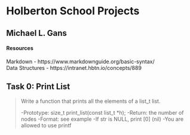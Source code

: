 # Holberton School Projects

## Michael L. Gans

#### Resources
<p> Markdown - https://www.markdownguide.org/basic-syntax/ <br>
Data Structures - https://intranet.hbtn.io/concepts/889 <br></p>

## Task 0: Print List
>Write a function that prints all the elements of a list_t list.
>
>-Prototype: size_t print_list(const list_t *h);
>-Return: the number of nodes
>-Format: see example
>-If str is NULL, print [0] (nil)
>-You are allowed to use printf
